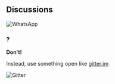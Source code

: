 <h2>Discussions</h2>

<p>
<img src="/img/whatsapp.png" alt="WhatsApp" class="pin-width-150">
<br /><h3>?</h3>
</p>
<p>
<strong class="fragment">Don't!</strong>
</p>
<div class="fragment">
<p>Instead, use something open like <a href="http://gitter.im">gitter.im</a>
</p>
<img class="pin-width-150" src="/img/gitter_250x250.png" alt="Gitter" />
</div>
